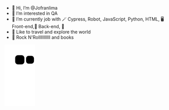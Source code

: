 - 👋 Hi, I’m @Jofranlima
- 👀 I’m interested in QA
- 🌱 I’m currently job with 🪄 Cypress, Robot, JavaScript, Python, HTML, 🖥️ Front-end,🔧 Back-end, 🧰 
- 🌅 Like to travel and explore the world
- 🎸 Rock N'Rolllllllllll and books



![Snake animation](https://github.com/Jofranlima/Jofranlima/blob/output/github-contribution-grid-snake.svg)

